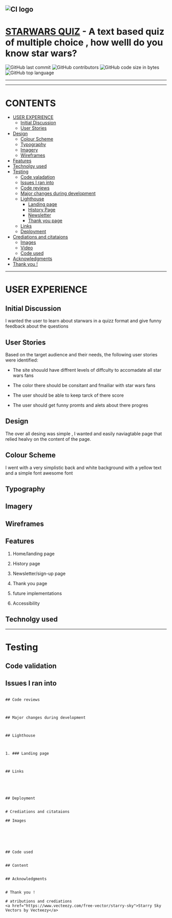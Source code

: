 ![CI logo](https://codeinstitute.s3.amazonaws.com/fullstack/ci_logo_small.png)
---


# [STARWARS QUIZ](https://benjamin-riordan.github.io/pp2-how-well-do-you-know-star-wars/) -  A text based quiz of multiple choice , how welll do you know star wars?

![GitHub last commit](https://img.shields.io/github/last-commit/Benjamin-Riordan/pp2-how-well-do-you-know-star-wars?style=for-the-badge) ![GitHub contributors](https://img.shields.io/github/contributors/Benjamin-Riordan/pp2-how-well-do-you-know-star-wars?style=for-the-badge)   ![GitHub code size in bytes](https://img.shields.io/github/languages/code-size/Benjamin-Riordan/pp2-how-well-do-you-know-star-wars?style=for-the-badge)   ![GitHub top language](https://img.shields.io/github/languages/top/Benjamin-Riordan/pp2-how-well-do-you-know-star-wars?style=for-the-badge)

---
---
# CONTENTS



* [USER EXPERIENCE](#USEREXPERIENCE)
    * [Initial Discussion](#Initialdiscussion)
    * [User Stories](#Userstories)
* [Design](#Design)
	* [Colour Scheme](#Colourscheme)
	* [Typography](#Typography)
	* [Imagery](#Imagery)
	* [Wireframes](#Wireframes)
* [Features](#Features)
* [Technolgy used ](#Technolgyused)
* [Testing](#Testing)
	* [Code valadation ](#Codevaladation)
	* [Issues I ran into ](#Issuesiraninto)
	* [Code reviews ](#Codereviews)
	* [Major changes during development](#Majorchnagesduringdevelopment)
	* [Lighthouse](#Lighthouse)
		* [Landing page](#Landingpage)
		* [History Page](#Historypage)
		* [Newsletter](#Newsletter)
		* [Thank you page](#Thankyoupage)
	* [Links](#Links)
    * [Deployment](#Deployment)
* [Crediations and citataions](#Crediationsandcitataions)
	* [Images ](#Images)
	* [Video](#Video)
	* [Code used ](#Codeused)
* [Acknowledgments](#Acknowledgments)
* [Thank you !](#Thankyou!)

    

___

# USER EXPERIENCE

## Initial Discussion
I wanted the user to learn about starwars in a quizz format and give funny feedback about the questions 

## User Stories
Based on the target audience and their needs, the following user stories were identified:

* The site shouuld have diffrent levels of diffculty to accomadate all star wars fans 

* The color there should be consitant and fmailiar with star wars fans

* The user should be able to keep tarck of there score

* The user should get funny promts and alets about there progres

## Design

The over all desing was simple , I wanted and easily naviagtable page that relied healvy on the content of the page. 

## Colour Scheme

I went with a very simplistic back and white background with a yellow text and a simple font awesome font


## Typography


## Imagery


## Wireframes


## Features


1. Home/landing page


2. History page


3. Newsletter/sign-up page


4. Thank you page


5. future implementations 


6. Accessibility

## Technolgy used 


---
# Testing



## Code validation 




## Issues I ran into 

```

## Code reviews 



## Major changes during development



## Lighthouse 



1. ### Landing page



## Links





## Deployment


# Crediations and citataions

## Images 






## Code used 


## Content 


## Acknowledgments


# Thank you !

# atributions and crediations 
<a href="https://www.vecteezy.com/free-vector/starry-sky">Starry Sky Vectors by Vecteezy</a>